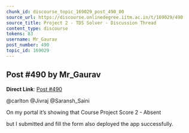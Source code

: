 ```yaml
---
chunk_id: discourse_topic_169029_post_490_00
source_url: https://discourse.onlinedegree.iitm.ac.in/t/169029/490
source_title: Project 2 - TDS Solver - Discussion Thread
content_type: discourse
tokens: 83
username: Mr_Gaurav
post_number: 490
topic_id: 169029
---
```


## Post #490 by Mr_Gaurav

**Direct Link**: [Post #490](https://discourse.onlinedegree.iitm.ac.in/t/169029/490)

@carlton @Jivraj @Saransh_Saini

On my portal it’s showing that Course Project Score 2 - Absent

but I submitted and fill the form also deployed the app successfully.
